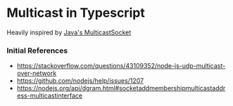 # Multicast in Typescript

Heavily inspired by [Java's MulticastSocket](https://docs.oracle.com/javase/7/docs/api/java/net/MulticastSocket.html)

### Initial References

- https://stackoverflow.com/questions/43109352/node-js-udp-multicast-over-network
- https://github.com/nodejs/help/issues/1207
- https://nodejs.org/api/dgram.html#socketaddmembershipmulticastaddress-multicastinterface
